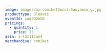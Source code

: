 ```yaml
---
image: images/aircomiket3ezclr5auyaesu_g.jpg
producttype: Sleeves
eventId: iuq6O2mCN
pricings:
  - quantity: 1
    price: 25
asin: s-lGI11can4
merchandise: comiket
---
```

